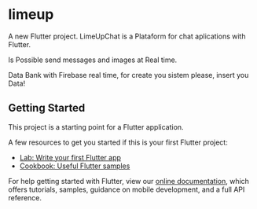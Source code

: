 # limeup

A new Flutter project.
LimeUpChat is a Plataform for chat aplications with Flutter.

Is Possible send messages and images at Real time.

Data Bank with Firebase real time, for create you sistem please, insert you Data!

## Getting Started

This project is a starting point for a Flutter application.

A few resources to get you started if this is your first Flutter project:

- [Lab: Write your first Flutter app](https://flutter.dev/docs/get-started/codelab)
- [Cookbook: Useful Flutter samples](https://flutter.dev/docs/cookbook)

For help getting started with Flutter, view our
[online documentation](https://flutter.dev/docs), which offers tutorials,
samples, guidance on mobile development, and a full API reference.
